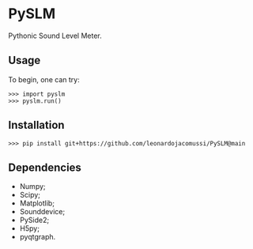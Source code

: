 # PySLM
Pythonic Sound Level Meter.


## Usage
To begin, one can try:

    >>> import pyslm
    >>> pyslm.run()


## Installation

    >>> pip install git+https://github.com/leonardojacomussi/PySLM@main

## Dependencies
- Numpy;
- Scipy;
- Matplotlib;
- Sounddevice;
- PySide2;
- H5py;
- pyqtgraph.